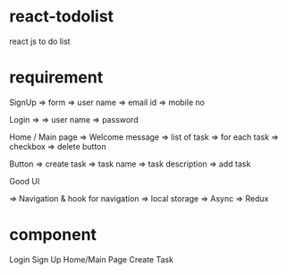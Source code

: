 # react-todolist
 react js to do list

# requirement 
SignUp => form
    => user name
    => email id
    => mobile no

Login => 
    => user name
    => password

Home / Main page 
=> Welcome message
=> list of task
    => for each task
        => checkbox
        => delete button

Button => create task 
            => task name
                => task description
                => add task

Good UI

=> Navigation & hook for navigation
=> local storage
    => Async
    => Redux

# component
Login
Sign Up
Home/Main Page
Create Task

